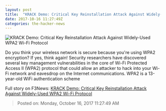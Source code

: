 ```yaml
---
layout: post
title:  "KRACK Demo: Critical Key Reinstallation Attack Against Widely-Used WPA2 Wi-Fi Protocol"
date: 2017-10-16 11:27:49Z
categories: the-hacker-news
---
```


![KRACK Demo: Critical Key Reinstallation Attack Against Widely-Used WPA2 Wi-Fi Protocol](https://4.bp.blogspot.com/-V8dDL9Kefnc/WeRTm2l5ATI/AAAAAAAAuY0/MEaxpP-Xiogl9mWcFyr4J03EzrG2zxZMwCLcBGAs/s1600/wpa2-krack-wifi-hacking.png)

Do you think your wireless network is secure because you're using WPA2 encryption? If yes, think again! Security researchers have discovered several key management vulnerabilities in the core of Wi-Fi Protected Access II (WPA2) protocol that could allow an attacker to hack into your Wi-Fi network and eavesdrop on the Internet communications. WPA2 is a 13-year-old WiFi authentication scheme


Full story on F3News: [KRACK Demo: Critical Key Reinstallation Attack Against Widely-Used WPA2 Wi-Fi Protocol](http://www.f3nws.com/n/ksKjDJ)

> Posted on: Monday, October 16, 2017 11:27:49 AM
